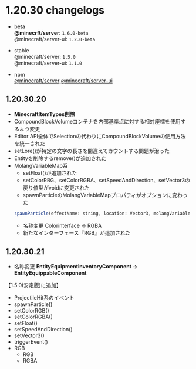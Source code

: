# 1.20.30 changelogs
- beta  
**@minecrft/server**: `1.6.0-beta`  
@minecraft/server-ui: `1.2.0-beta`

- stable  
@minecraft/server: `1.5.0`  
@minecraft/server-ui: `1.1.0`

- npm  
[@minecraft/server](https://www.npmjs.com/package/@minecraft/server?activeTab=versions)
[@minecraft/server-ui](https://www.npmjs.com/package/@minecraft/server-ui?activeTab=versions)

## 1.20.30.20
- **MinecraftItemTypes削除**
- CompoundBlockVolumeコンテナを内部基準点に対する相対座標を使用するよう変更
- Editor API全体でSelectionの代わりにCompoundBlockVolumeの使用方法を統一された
- setLore()が特定の文字の長さを間違えてカウントする問題が治った
- Entityを削除するremove()が追加された
- MolangVariableMap系
  - setFloat()が追加された
  - setColorRBG、setColorRGBA、setSpeedAndDirection、setVector3の戻り値型がvoidに変更された
  - spawnParticleのMolangVariableMapプロパティがオプションに変わった
  ```js
  spawnParticle(effectName: string, location: Vector3, molangVariables?: MolangVariableMap): void
  ```
  - 名称変更 Colorinterface → RGBA
  - 新たなインターフェース『RGB』が追加された 
  
## 1.20.30.21
- 名称変更 **EntityEquipmentInventoryComponent → EntityEquippableComponent**

【1.5.0(安定版)に追加】
- ProjectileHit系のイベント
- spawnParticle()
- setColorRGB()
- setColorRGBA()
- setFloat()
- setSpeedAndDirection()
- setVector3()
- triggerEvent()
- RGB
  - RGB
  - RGBA

